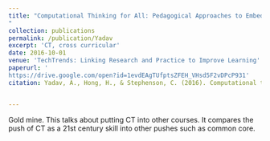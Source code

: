 ```yaml
---
title: "Computational Thinking for All: Pedagogical Approaches to Embedding 21st Century Problem Solving in K-12 Classrooms
"
collection: publications
permalink: /publication/Yadav
excerpt: 'CT, cross curricular'
date: 2016-10-01
venue: 'TechTrends: Linking Research and Practice to Improve Learning'
paperurl: '
https://drive.google.com/open?id=1evdEAgTUfptsZFEH_VHsd5F2vDPcP931'
citation: Yadav, A., Hong, H., & Stephenson, C. (2016). Computational thinking for all: pedagogical approaches to embedding 21st century problem solving in K-12 classrooms. TechTrends, 60(6), 565-568.


---
```



Gold mine. This talks about putting CT into other courses. It compares the push of CT as a 21st century skill into other pushes such as common core. 

